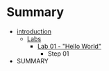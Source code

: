 # Summary

* [introduction](README.md)
   * [Labs](labs.md)
       * [Lab 01 - "Hello World"](lab_01.md)
           * Step 01
* SUMMARY

